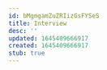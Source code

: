```yaml
---
id: bMgmgamZuZRIizGsFYSeS
title: Interview
desc: ''
updated: 1645409666917
created: 1645409666917
stub: true
---
```


